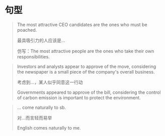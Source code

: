 # 句型

> The most attractive CEO candidates are the ones who must be poached.
>
> 最具吸引力的人应该是...
>
> 仿写：The most attractive people are the ones who take their own responsibilities.



> Investors and analysts appear to approve of the move, considering the newspaper is a small piece of the company's overall business.
>
> 考虑到...，某人似乎同意这一行动
>
> Governments appeared to approve of the bill, considering the control of carbon emission is important to protect the environment.



> ... come naturally to sb.
>
> 对...而言轻而易举
>
> English comes naturally to me.